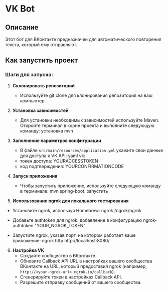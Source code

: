 # VK Bot

## Описание
Этот бот для ВКонтакте предназначен для автоматического повторения текста, который ему отправляют.

## Как запустить проект

### Шаги для запуска:

1. **Склонировать репозиторий**
   - Используйте git clone для клонирования репозитория на ваш компьютер.

2. **Установка зависимостей**
   - Для установки необходимых зависимостей используйте Maven. Откройте терминал в корне проекта и выполните следующую команду:
установка mvn


3. **Заполнение параметров конфигурации**
   - В файле `src/main/resources/application.yml` укажите свои данные для доступа к VK API:
yaml vk: 
   - токен доступа: YOURACCESSTOKEN 
   - код подтверждения: YOURCONFIRMATIONCODE


4. **Запуск приложения**
   - Чтобы запустить приложение, используйте следующую команду в терминале:
mvn spring-boot: запустить


5. **Использование ngrok для локального тестирования**
- Установите ngrok, используя Homebrew:
ngrok /ngrok/ngrok

- Добавьте authtoken для ngrok:
добавление в конфигурацию ngrok-authtoken "YOUR_NGROK_TOKEN"

- Запустите ngrok, указав порт, на котором работает ваше приложение:
ngrok http http://localhost:8080/


6. **Настройка VK**
   - Создайте сообщество в ВКонтакте.
   - Обновите Callback API URL в настройках вашего сообщества ВКонтакте на URL, который предоставил ngrok (например, `http://<your-ngrok-url>.ngrok.io/callback`).
   - Сгенерируйте токен в настройках Callback API.
   - Разрешите отправку сообщений от вашего сообщества.